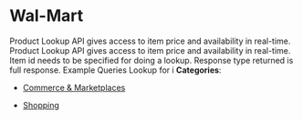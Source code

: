 # Wal-Mart


 Product Lookup API gives access to item price and availability in real-time. Product Lookup API gives access to item price and availability in real-time. Item id needs to be specified for doing a lookup. Response type returned is full response.  Example Queries Lookup for i
**Categories**:

- [Commerce & Marketplaces](https://github/awesome-apis/awesome-apis#commerce-and-marketplaces)

- [Shopping](https://github/awesome-apis/awesome-apis#shopping)



